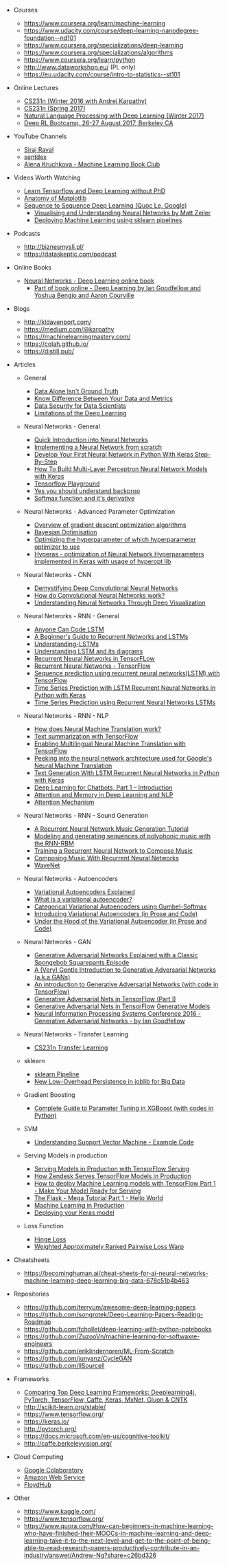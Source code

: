
- Courses
	+ https://www.coursera.org/learn/machine-learning
	+ https://www.udacity.com/course/deep-learning-nanodegree-foundation--nd101
	+ https://www.coursera.org/specializations/deep-learning
	+ https://www.coursera.org/specializations/algorithms
	+ https://www.coursera.org/learn/python
	+ http://www.dataworkshop.eu/ (PL only)
  + https://eu.udacity.com/course/intro-to-statistics--st101

- Online Lectures
	+ [CS231n (Winter 2016 with Andrej Karpathy)](https://www.youtube.com/watch?v=NfnWJUyUJYU&list=PLkt2uSq6rBVctENoVBg1TpCC7OQi31AlC)
	+ [CS231n (Spring 2017)](https://www.youtube.com/watch?v=vT1JzLTH4G4&list=PLC1qU-LWwrF64f4QKQT-Vg5Wr4qEE1Zxk)
	+ [Natural Language Processing with Deep Learning (Winter 2017)](https://www.youtube.com/playlist?list=PL3FW7Lu3i5Jsnh1rnUwq_TcylNr7EkRe6)
	+ [Deep RL Bootcamp, 26-27 August 2017, Berkeley CA](https://sites.google.com/view/deep-rl-bootcamp/lectures)

- YouTube Channels
	+ [Siraj Raval](https://www.youtube.com/channel/UCWN3xxRkmTPmbKwht9FuE5A)
	+ [sentdex](https://www.youtube.com/channel/UCfzlCWGWYyIQ0aLC5w48gBQ)
	+ [Alena Kruchkova - Machine Learning Book Club](https://www.youtube.com/channel/UCF9O8Vj-FEbRDA5DcDGz-Pg/videos)

- Videos Worth Watching
	+ [Learn Tensorflow and Deep Learning without PhD](https://cloud.google.com/blog/big-data/2017/01/learn-tensorflow-and-deep-learning-without-a-phd)
	+ [Anatomy of Matplotlib](https://www.youtube.com/watch?v=A2adyFMsut0)
	+ [Sequence to Sequence Deep Learning (Quoc Le, Google)](https://www.youtube.com/watch?v=G5RY_SUJih4)
        + [Visualising and Understanding Neural Networks by Matt Zeiler](https://www.youtube.com/watch?v=ghEmQSxT6tw)
        + [Deploying Machine Learning using sklearn pipelines](https://www.youtube.com/watch?v=URdnFlZnlaE)

- Podcasts
	+ http://biznesmysli.pl/
	+ https://dataskeptic.com/podcast

- Online Books
	+ [Neural Networks - Deep Learning online book](http://neuralnetworksanddeeplearning.com/)
        + [Part of book online - Deep Learning by Ian Goodfellow and Yoshua Bengio and Aaron Courville](http://www.deeplearningbook.org/)

- Blogs
	+ http://kldavenport.com/
	+ https://medium.com/@karpathy
	+ https://machinelearningmastery.com/
	+ https://colah.github.io/
	+ https://distill.pub/

- Articles
	+ General
		+ [Data Alone Isn't Ground Truth](https://medium.com/@angebassa/data-alone-isnt-ground-truth-9e733079dfd4)
		+ [Know Difference Between Your Data and Metrics](https://hbr.org/2013/03/know-the-difference-between-yo)
		+ [Data Security for Data Scientists](https://medium.com/@andrew.therriault/data-security-for-data-scientists-2f1fcd8c261b)
		+ [Limitations of the Deep Learning](https://blog.keras.io/the-limitations-of-deep-learning.html)

	+ Neural Networks - General
		+ [Quick Introduction into Neural Networks](https://ujjwalkarn.me/2016/08/09/quick-intro-neural-networks/)
		+ [Implementing a Neural Network from scratch](http://www.wildml.com/2015/09/implementing-a-neural-network-from-scratch/)
		+ [Develop Your First Neural Network in Python With Keras Step-By-Step](https://machinelearningmastery.com/tutorial-first-neural-network-python-keras/)
		+ [How To Build Multi-Layer Perceptron Neural Network Models with Keras](https://machinelearningmastery.com/build-multi-layer-perceptron-neural-network-models-keras/)
		+ [Tensorflow Playground](http://playground.tensorflow.org/)
		+ [Yes you should understand backprop](https://medium.com/@karpathy/yes-you-should-understand-backprop-e2f06eab496b)
		+ [Softmax function and it's derivative](https://eli.thegreenplace.net/2016/the-softmax-function-and-its-derivative/)

	+ Neural Networks - Advanced Parameter Optimization
		+ [Overview of gradient descent optimization algorithms](http://ruder.io/optimizing-gradient-descent/)
		+ [Bayesian Optimisation](https://thuijskens.github.io/2016/12/29/bayesian-optimisation/)
		+ [Optimizing the hyperparameter of which hyperparameter optimizer to use](https://thuijskens.github.io/2016/12/29/bayesian-optimisation/)
		+ [Hyperas - optimization of Neural Network Hyperparameters implemented in Keras with usage of hyperopt lib](http://maxpumperla.github.io/hyperas/)

	+ Neural Networks - CNN
		+ [Demystifying Deep Convolutional Neural Networks](http://scs.ryerson.ca/~aharley/neural-networks/)
		+ [How do Convolutional Neural Networks work?](https://brohrer.github.io/how_convolutional_neural_networks_work.html)
		+ [Understanding Neural Networks Through Deep Visualization](http://yosinski.com/deepvis)

	+ Neural Networks - RNN - General
		+ [Anyone Can Code LSTM](https://iamtrask.github.io/2015/11/15/anyone-can-code-lstm/)
		+ [A Beginner's Guide to Recurrent Networks and LSTMs](https://deeplearning4j.org/lstm.html)
		+ [Understanding-LSTMs](http://colah.github.io/posts/2015-08-Understanding-LSTMs/)
		+ [Understanding LSTM and its diagrams](https://medium.com/mlreview/understanding-lstm-and-its-diagrams-37e2f46f1714)
		+ [Recurrent Neural Networks in TensorFLow](https://r2rt.com/recurrent-neural-networks-in-tensorflow-i.html)
		+ [Recurrent Neural Networks - TensorFlow](https://www.tensorflow.org/tutorials/recurrent)
		+ [Sequence prediction using recurrent neural networks(LSTM) with TensorFlow](http://mourafiq.com/2016/05/15/predicting-sequences-using-rnn-in-tensorflow.html)
		+ [Time Series Prediction with LSTM Recurrent Neural Networks in Python with Keras](https://machinelearningmastery.com/time-series-prediction-lstm-recurrent-neural-networks-python-keras/)
		+ [Time Series Prediction using Recurrent Neural Networks LSTMs](https://blog.statsbot.co/time-series-prediction-using-recurrent-neural-networks-lstms-807fa6ca7f)

	+ Neural Networks - RNN - NLP
		+ [How does Neural Machine Translation work?](http://blog.systransoft.com/how-does-neural-machine-translation-work/)
		+ [Text summarization with TensorFlow](https://research.googleblog.com/2016/08/text-summarization-with-tensorflow.html)
		+ [Enabling Multilingual Neural Machine Translation with TensorFlow](https://blog.altoros.com/enabling-multilingual-neural-machine-translation-with-tensorflow.html)
		+ [Peeking into the neural network architecture used for Google's Neural Machine Translation](https://smerity.com/articles/2016/google_nmt_arch.html)
		+ [Text Generation With LSTM Recurrent Neural Networks in Python with Keras](https://machinelearningmastery.com/text-generation-lstm-recurrent-neural-networks-python-keras/)
		+ [Deep Learning for Chatbots, Part 1 – Introduction](http://www.wildml.com/2016/04/deep-learning-for-chatbots-part-1-introduction/)
		+ [Attention and Memory in Deep Learning and NLP](http://www.wildml.com/2016/01/attention-and-memory-in-deep-learning-and-nlp)
		+ [Attention Mechanism](https://blog.heuritech.com/2016/01/20/attention-mechanism/)

	+ Neural Networks - RNN - Sound Generation
		+ [A Recurrent Neural Network Music Generation Tutorial](https://magenta.tensorflow.org/2016/06/10/recurrent-neural-network-generation-tutorial/)
		+ [Modeling and generating sequences of polyphonic music with the RNN-RBM](http://deeplearning.net/tutorial/rnnrbm.html)
		+ [Training a Recurrent Neural Network to Compose Music](https://maraoz.com/2016/02/02/abc-rnn/)
		+ [Composing Music With Recurrent Neural Networks](http://www.hexahedria.com/2015/08/03/composing-music-with-recurrent-neural-networks/)
		+ [WaveNet](https://deepmind.com/blog/wavenet-generative-model-raw-audio/)

	+ Neural Networks - Autoencoders
		+ [Variational Autoencoders Explained](http://kvfrans.com/variational-autoencoders-explained/)
		+ [What is a variational autoencoder?](https://jaan.io/what-is-variational-autoencoder-vae-tutorial/)
		+ [Categorical Variational Autoencoders using Gumbel-Softmax](https://blog.evjang.com/2016/11/tutorial-categorical-variational.html)
		+ [Introducing Variational Autoencoders (in Prose and Code)](http://blog.fastforwardlabs.com/2016/08/12/introducing-variational-autoencoders-in-prose-and.html)
		+ [Under the Hood of the Variational Autoencoder (in Prose and Code)](http://blog.fastforwardlabs.com/2016/08/22/under-the-hood-of-the-variational-autoencoder-in.html)

	+ Neural Networks - GAN
		+ [Generative Adversarial Networks Explained with a Classic Spongebob Squarepants Episode](https://medium.com/@awjuliani/generative-adversarial-networks-explained-with-a-classic-spongebob-squarepants-episode-54deab2fce39)
		+ [A (Very) Gentle Introduction to Generative Adversarial Networks (a.k.a GANs)](https://www.slideshare.net/ThomasDaSilvaPaula/a-very-gentle-introduction-to-generative-adversarial-networks-aka-gans-71614428)
		+ [An introduction to Generative Adversarial Networks (with code in TensorFlow)](http://blog.aylien.com/introduction-generative-adversarial-networks-code-tensorflow/)
		+ [Generative Adversarial Nets in TensorFlow (Part I)](https://blog.evjang.com/2016/06/generative-adversarial-nets-in.html)
		+ [Generative Adversarial Nets in TensorFlow](https://wiseodd.github.io/techblog/2016/09/17/gan-tensorflow/)
[Generative Models](https://blog.openai.com/generative-models/)
		+ [Neural Information Processing Systems Conference 2016 - Generative Adversarial Networks - by Ian Goodfellow](https://channel9.msdn.com/Events/Neural-Information-Processing-Systems-Conference/Neural-Information-Processing-Systems-Conference-NIPS-2016/Generative-Adversarial-Networks)

	+ Neural Networks - Transfer Learning
		+ [CS231n Transfer Learning](http://cs231n.github.io/transfer-learning/)

	+ sklearn
		+ [sklearn Pipeline](https://signal-to-noise.xyz/post/sklearn-pipeline/)
		+ [New Low-Overhead Persistence in joblib for Big Data](http://gael-varoquaux.info/programming/new_low-overhead_persistence_in_joblib_for_big_data.html)

	+ Gradient Boosting
		+ [Complete Guide to Parameter Tuning in XGBoost (with codes in Python)](https://www.analyticsvidhya.com/blog/2016/03/complete-guide-parameter-tuning-xgboost-with-codes-python/)

	+ SVM
		+ [Understanding Support Vector Machine - Example Code](https://www.analyticsvidhya.com/blog/2017/09/understaing-support-vector-machine-example-code/)

	+ Serving Models in production
		+ [Serving Models in Production with TensorFlow Serving](https://www.youtube.com/watch?v=q_IkJcPyNl0)
		+ [How Zendesk Serves TensorFlow Models in Production](https://medium.com/zendesk-engineering/how-zendesk-serves-tensorflow-models-in-production-751ee22f0f4b)
		+ [How to deploy Machine Learning models with TensorFlow Part 1 - Make Your Model Ready for Serving](https://towardsdatascience.com/how-to-deploy-machine-learning-models-with-tensorflow-part-1-make-your-model-ready-for-serving-776a14ec3198)
		+ [The Flask - Mega Tutorial Part 1 - Hello World](https://blog.miguelgrinberg.com/post/the-flask-mega-tutorial-part-i-hello-world)
		+ [Machine Learning in Production](https://medium.com/contentsquare-engineering-blog/machine-learning-in-production-c53b43283ab1)
		+ [Deploying your Keras model](https://medium.com/@burgalon/deploying-your-keras-model-35648f9dc5fb)

	+ Loss Function
		+ [Hinge Loss](https://en.wikipedia.org/wiki/Hinge_loss)
		+ [Weighted Approximately Ranked Pairwise Loss Warp](http://www.hongliangjie.com/2012/08/24/weighted-approximately-ranked-pairwise-loss-warp/)

- Cheatsheets
	+ https://becominghuman.ai/cheat-sheets-for-ai-neural-networks-machine-learning-deep-learning-big-data-678c51b4b463

- Repositories
	+ https://github.com/terryum/awesome-deep-learning-papers
	+ https://github.com/songrotek/Deep-Learning-Papers-Reading-Roadmap
	+ https://github.com/fchollet/deep-learning-with-python-notebooks
	+ https://github.com/ZuzooVn/machine-learning-for-softwaxre-engineers
	+ https://github.com/eriklindernoren/ML-From-Scratch
	+ https://github.com/junyanz/CycleGAN
	+ https://github.com/llSourcell

- Frameworks
	+ [Comparing Top Deep Learning Frameworks: Deeplearning4j, PyTorch, TensorFlow, Caffe, Keras, MxNet, Gluon & CNTK](https://deeplearning4j.org/compare-dl4j-tensorflow-pytorch)
	+ http://scikit-learn.org/stable/
	+ https://www.tensorflow.org/
	+ https://keras.io/
	+ http://pytorch.org/
	+ https://docs.microsoft.com/en-us/cognitive-toolkit/
	+ http://caffe.berkeleyvision.org/

- Cloud Computing
	+ [Google Colaboratory](https://colab.research.google.com/notebook#fileId=/v2/external/notebooks/welcome.ipynb)
	+ [Amazon Web Service](https://aws.amazon.com/)
	+ [FloydHub](https://www.floydhub.com/)

- Other
	+ https://www.kaggle.com/
	+ https://www.tensorflow.org/
 	+ https://www.quora.com/How-can-beginners-in-machine-learning-who-have-finished-their-MOOCs-in-machine-learning-and-deep-learning-take-it-to-the-next-level-and-get-to-the-point-of-being-able-to-read-research-papers-productively-contribute-in-an-industry/answer/Andrew-Ng?share=c26bd326
